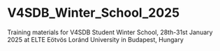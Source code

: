 # V4SDB_Winter_School_2025
Training materials for V4SDB Student Winter School, 28th-31st January 2025 at ELTE Eötvös Loránd University in Budapest, Hungary

